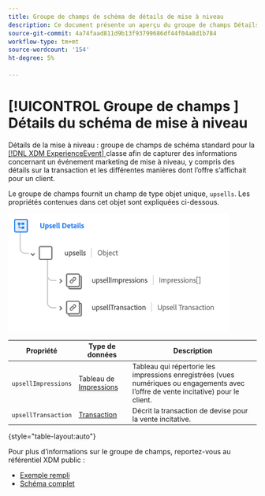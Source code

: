 ```yaml
---
title: Groupe de champs de schéma de détails de mise à niveau
description: Ce document présente un aperçu du groupe de champs Détails de la mise à niveau .
source-git-commit: 4a74faad811d9b13f93799686df44f04a8d1b784
workflow-type: tm+mt
source-wordcount: '154'
ht-degree: 5%

---
```


# [!UICONTROL Groupe de champs ] Détails du schéma de mise à niveau

 Détails de la mise à niveau : groupe de champs de schéma standard pour la  [[!DNL XDM ExperienceEvent] ](../../classes/experienceevent.md) classe afin de capturer des informations concernant un événement marketing de mise à niveau, y compris des détails sur la transaction et les différentes manières dont l’offre s’affichait pour un client.

Le groupe de champs fournit un champ de type objet unique, `upsells`. Les propriétés contenues dans cet objet sont expliquées ci-dessous.

![Structure des détails de l’upgrade](../../images/field-groups/upsell-details.png)

| Propriété | Type de données | Description |
| --- | --- | --- |
| `upsellImpressions` | Tableau de [Impressions](../../data-types/impressions.md) | Tableau qui répertorie les impressions enregistrées (vues numériques ou engagements avec l’offre de vente incitative) pour le client. |
| `upsellTransaction` | [Transaction](../../data-types/transaction.md) | Décrit la transaction de devise pour la vente incitative. |

{style=&quot;table-layout:auto&quot;}

Pour plus d’informations sur le groupe de champs, reportez-vous au référentiel XDM public :

* [Exemple rempli](https://github.com/adobe/xdm/blob/master/components/fieldgroups/experience-event/industry-verticals/experienceevent-upsell-details.example.1.json)
* [Schéma complet](https://github.com/adobe/xdm/blob/master/components/fieldgroups/experience-event/industry-verticals/experienceevent-upsell-details.schema.json)
